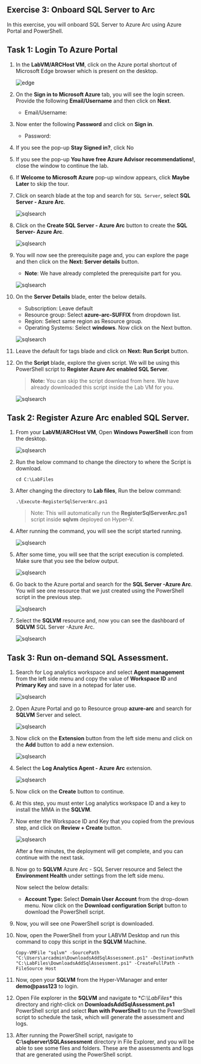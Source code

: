 ## Exercise 3: Onboard SQL Server to Arc
In this exercise, you will onboard SQL Server to Azure Arc using Azure Portal and PowerShell.

## Task 1: Login To Azure Portal

1. In the **LabVM/ARCHost VM**, click on the Azure portal shortcut of Microsoft Edge browser which is present on the desktop.
  
    ![](.././media/0.png "edge")
   
1. On the **Sign in to Microsoft Azure** tab, you will see the login screen. Provide the following **Email/Username** and then click on **Next**. 
   * Email/Username: <inject key="AzureAdUserEmail"></inject>
   
1. Now enter the following **Password** and click on **Sign in**.
   * Password: <inject key="AzureAdUserPassword"></inject>
   
1. If you see the pop-up **Stay Signed in?**, click No

1. If you see the pop-up **You have free Azure Advisor recommendations!**, close the window to continue the lab.

1. If **Welcome to Microsoft Azure** pop-up window appears, click **Maybe Later** to skip the tour.
      
1. Click on search blade at the top and search for ```SQL Server```, select **SQL Server - Azure Arc**.
 
    ![](.././media/sqlserver.png "sqlsearch")
   
1. Click on the **Create SQL Server - Azure Arc** button to create the **SQL Server- Azure Arc**. 
 
    ![](.././media/createsql.png "sqlsearch")
   
1. You will now see the prerequisite page and, you can explore the page and then click on the **Next: Server details** button.
    
    - **Note**: We have already completed the prerequisite part for you. 
    
    ![](.././media/presql.png "sqlsearch")
   
1. On the **Server Details** blade, enter the below details.
 
     - Subscription: Leave default
     - Resource group: Select **azure-arc-SUFFIX** from dropdown list.
     - Region: Select same region as Resource group.
     - Operating Systems: Select **windows**.
       Now click on the Next button.
   
    ![](.././media/detailsql.png "sqlsearch")
   
1. Leave the default for tags blade and click on **Next: Run Script** button.
 
1. On the **Script** blade, explore the given script. We will be using this PowerShell script to **Register Azure Arc enabled SQL Server**.
 
     > **Note:** You can skip the script download from here. We have already downloaded this script inside the Lab VM for you.
    
    ![](.././media/runsql.png "sqlsearch")
     
## Task 2: Register Azure Arc enabled SQL Server.

1. From your **LabVM/ARCHost VM**, Open **Windows PowerShell** icon from the desktop.
 
    ![](.././media/powershell.png "sqlsearch")
  
1. Run the below command to change the directory to where the Script is download.
 
     ``` cd C:\LabFiles ```
     
1. After changing the directory to **Lab files**, Run the below command:

     ``` .\Execute-RegisterSqlServerArc.ps1 ```
     
    > Note: This will automatically run the **RegisterSqlServerArc.ps1** script inside **sqlvm** deployed on Hyper-V.

1. After running the command, you will see the script started running.

    ![](.././media/run.png "sqlsearch")
  
1. After some time, you will see that the script execution is completed. Make sure that you see the below output.

    ![](.././media/completed.png "sqlsearch")
  
1. Go back to the Azure portal and search for the **SQL Server -Azure Arc**. You will see one resource that we just created using the PowerShell script in the previous step.

    ![](.././media/sqlvm.png "sqlsearch")
  
 1. Select the **SQLVM** resource and, now you can see the dashboard of **SQLVM** SQL Server -Azure Arc.

    ![](.././media/dashsql.png "sqlsearch")
 
 
## Task 3: Run on-demand SQL Assessment.



 1. Search for Log analytics workspace and select **Agent management** from the left side menu and copy the value of **Workspace ID** and **Primary Key** and save in a notepad for later use.
 
    ![](.././media/log.png "sqlsearch")

 1. Open Azure Portal and go to Resource group **azure-arc** and search for **SQLVM** Server and select.
 
    ![](.././media/sqlserver1.png "sqlsearch") 
    
 1. Now click on the **Extension** button from the left side menu and click on the **Add** button to add a new extension.
 
    ![](.././media/mma.png "sqlsearch")
    
 1. Select the **Log Analytics Agent - Azure Arc** extension.
 
    ![](.././media/extension1.png "sqlsearch")
    
 1. Now click on the **Create** button to continue. 
   
 1. At this step, you must enter Log analytics workspace ID and a key to install the MMA in the **SQLVM**.
  
 1. Now enter the Workspace ID and Key that you copied from the previous step, and click on **Review + Create** button. 
 
    ![](.././media/create1.png "sqlsearch")
   
    After a few minutes, the deployment will get complete, and you can continue with the next task.
 
 1. Now go to **SQLVM** Azure Arc - SQL Server resource and Select the **Environment Health** under settings from the left side menu.
    
    Now select the below details:
    * **Account Type:** Select **Domain User Account** from the drop-down menu.
    Now click on the **Download configuration Script** button to download the PowerShell script.
    
    [](.././media/sqlvm.png "sqlsearch")
    
 1. Now, you will see one PowerShell script is downloaded.
   
    [](.././media/download.png "download")
    
 1. Now, open the PowerShell from your LABVM Desktop and run this command to copy this script in the **SQLVM** Machine.
    
    ``` Copy-VMFile "sqlvm" -SourcePath "C:\Users\arcadmin\DownloadsAddSqlAssessment.ps1" -DestinationPath "C:\LabFiles\DownloadsAddSqlAssessment.ps1" -CreateFullPath -FileSource Host ```
    
 1. Now, open your **SQLVM** from the Hyper-VManager and enter **demo@pass123** to login.
 
 1. Open File explorer in the **SQLVM** and navigate to **C:\LabFiles\** this directory and right-click on **DownloadsAddSqlAssessment.ps1** PowerShell script and select **Run with PowerShell** to run the PowerShell script to schedule the task, which will generate the assessment and logs.
 
     [](.././media/file.png "run")
    
 1. After running the PowerShell script, navigate to **C:\sqlserver\SQLAssessment** directory in File Explorer, and you will be able to see some files and folders. These are the assessments and logs that are generated using the PowerShell script.
 
